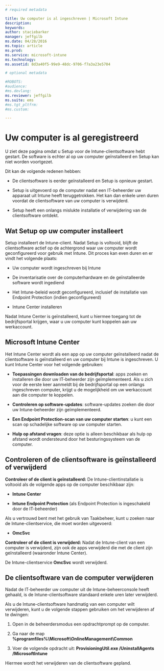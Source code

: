 ```yaml
---
# required metadata

title: Uw computer is al ingeschreven | Microsoft Intune
description:
keywords:
author: staciebarker
manager: jeffgilb
ms.date: 04/28/2016
ms.topic: article
ms.prod:
ms.service: microsoft-intune
ms.technology:
ms.assetid: 8d3a40f5-99e9-48dc-9706-f7a3a23e5704

# optional metadata

#ROBOTS:
#audience:
#ms.devlang:
ms.reviewer: jeffgilb
ms.suite: ems
#ms.tgt_pltfrm:
#ms.custom:

---
```



# Uw computer is al geregistreerd
U ziet deze pagina omdat u Setup voor de Intune-clientsoftware hebt gestart. De software is echter al op uw computer geïnstalleerd en Setup kan niet worden voortgezet.

Dit kan de volgende redenen hebben:

-   De clientsoftware is eerder geïnstalleerd en Setup is opnieuw gestart.

-   Setup is uitgevoerd op de computer nadat een IT-beheerder uw apparaat uit Intune heeft teruggetrokken. Het kan dan enkele uren duren voordat de clientsoftware van uw computer is verwijderd.

-   Setup heeft een onlangs mislukte installatie of verwijdering van de clientsoftware ontdekt.

## Wat Setup op uw computer installeert
Setup installeert de Intune-client. Nadat Setup is voltooid, blijft de clientsoftware actief op de achtergrond waar uw computer wordt geconfigureerd voor gebruik met Intune. Dit proces kan even duren en er vindt het volgende plaats:

-   Uw computer wordt ingeschreven bij Intune

-   De inventarisatie over de computerhardware en de geïnstalleerde software wordt ingediend

-   Het Intune-beleid wordt geconfigureerd, inclusief de installatie van Endpoint Protection (indien geconfigureerd)

-   Intune Center installeren

Nadat Intune Center is geïnstalleerd, kunt u hiermee toegang tot de bedrijfsportal krijgen, waar u uw computer kunt koppelen aan uw werkaccount.

## Microsoft Intune Center
Het Intune Center wordt als een app op uw computer geïnstalleerd nadat de clientsoftware is geïnstalleerd en uw computer bij Intune is ingeschreven. U kunt Intune Center voor het volgende gebruiken:

-   **Toepassingen downloaden van de bedrijfsportal**: apps zoeken en installeren die door uw IT-beheerder zijn geïmplementeerd. Als u zich voor de eerste keer aanmeldt bij de bedrijfsportal op een onlangs ingeschreven computer, krijgt u de mogelijkheid om uw werkaccount aan die computer te koppelen.

-   **Controleren op software-updates**: software-updates zoeken die door uw Intune-beheerder zijn geïmplementeerd.

-   **Een Endpoint Protection-scan van uw computer starten**: u kunt een scan op schadelijke software op uw computer starten.

-   **Hulp op afstand vragen**: deze optie is alleen beschikbaar als hulp op afstand wordt ondersteund door het besturingssysteem van de computer.

## Controleren of de clientsoftware is geïnstalleerd of verwijderd
**Controleer of de client is geïnstalleerd:**
De Intune-clientinstallatie is voltooid als de volgende apps op de computer beschikbaar zijn:

-   **Intune Center**

-   **Intune Endpoint Protection** (als Endpoint Protection is ingeschakeld door de IT-beheerder)

Als u vertrouwd bent met het gebruik van Taakbeheer, kunt u zoeken naar de Intune-clientservice, die moet worden uitgevoerd:

-   **OmcSvc**

**Controleer of de client is verwijderd:**
Nadat de Intune-client van een computer is verwijderd, zijn ook de apps verwijderd die met de client zijn geïnstalleerd (waaronder Intune Center).

De Intune-clientservice **OmcSvc** wordt verwijderd.

## De clientsoftware van de computer verwijderen
Nadat de IT-beheerder uw computer uit de Intune-beheerconsole heeft gehaald, is de Intune-clientsoftware standaard enkele uren later verwijderd.

Als u de Intune-clientsoftware handmatig van een computer wilt verwijderen, kunt u de volgende stappen gebruiken om het verwijderen af te dwingen:

1.  Open in de beheerdersmodus een opdrachtprompt op de computer.

2.  Ga naar de map **%programfiles%\Microsoft\OnlineManagement\Common**

3.  Voer de volgende opdracht uit: **ProvisioningUtil.exe /UninstallAgents /MicrosoftIntune**

Hiermee wordt het verwijderen van de clientsoftware gepland.



<!--HONumber=May16_HO1-->


